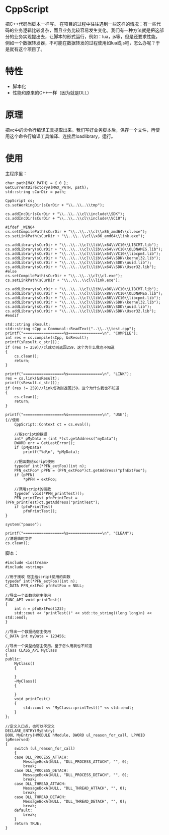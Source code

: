 # CppScript

把C++代码当脚本一样写。
在项目的过程中往往遇到一些这样的情况：有一些代码的业务逻辑比较复杂，而且业务比较容易发生变化。我们有一种方法就是把这部分的业务实现提出去，让脚本的形式运行，例如：lua，js等，但是还要求性能，例如一个数据转发器，不可能在数据转发的过程使用如lua或js吧，怎么办呢？于是就有这个项目了。


# 特性

 - 脚本化
 - 性能和原来的C++一样（因为就是DLL）

# 原理

把vc中的命令行编译工具提取出来。我们写好业务脚本后，保存一个文件，再使用这个命令行编译工具编译、连接后loadlibrary，运行。

# 使用

主程序里：

    char path[MAX_PATH] = { 0 };
	GetCurrentDirectoryA(MAX_PATH, path);
	std::string sCurDir = path;

	CppScript cs;
	cs.setWorkingDir(sCurDir + "\\..\\..\\tmp");

	cs.addIncDir(sCurDir + "\\..\\..\\cl\\include\\SDK");
	cs.addIncDir(sCurDir + "\\..\\..\\cl\\include\\VC10");

    #ifdef _WIN64
	cs.setCompilePath(sCurDir + "\\..\\..\\cl\\x86_amd64\\cl.exe");
	cs.setLinkPath(sCurDir + "\\..\\..\\cl\\x86_amd64\\link.exe");

	cs.addLibrary(sCurDir + "\\..\\..\\cl\\lib\\x64\\VC10\\LIBCMT.lib");
	cs.addLibrary(sCurDir + "\\..\\..\\cl\\lib\\x64\\VC10\\OLDNAMES.lib");
	cs.addLibrary(sCurDir + "\\..\\..\\cl\\lib\\x64\\VC10\\libcpmt.lib");
	cs.addLibrary(sCurDir + "\\..\\..\\cl\\lib\\x64\\SDK\\kernel32.lib");
	cs.addLibrary(sCurDir + "\\..\\..\\cl\\lib\\x64\\SDK\\uuid.lib");
	cs.addLibrary(sCurDir + "\\..\\..\\cl\\lib\\x64\\SDK\\User32.lib");
    #else
	cs.setCompilePath(sCurDir + "\\..\\..\\cl\\cl.exe");
	cs.setLinkPath(sCurDir + "\\..\\..\\cl\\link.exe");

	cs.addLibrary(sCurDir + "\\..\\..\\cl\\lib\\x86\\VC10\\LIBCMT.lib");
	cs.addLibrary(sCurDir + "\\..\\..\\cl\\lib\\x86\\VC10\\OLDNAMES.lib");
	cs.addLibrary(sCurDir + "\\..\\..\\cl\\lib\\x86\\VC10\\libcpmt.lib");
	cs.addLibrary(sCurDir + "\\..\\..\\cl\\lib\\x86\\SDK\\kernel32.lib");
	cs.addLibrary(sCurDir + "\\..\\..\\cl\\lib\\x86\\SDK\\uuid.lib");
	cs.addLibrary(sCurDir + "\\..\\..\\cl\\lib\\x86\\SDK\\User32.lib");
    #endif
	
	std::string sResult;
	std::string sCpp = Communal::ReadText("..\\..\\test.cpp");
	printf("==================%s===============\n", "COMPILE");
	int res = cs.compile(sCpp, &sResult);
	printf(sResult.c_str());
	if (res != 259)//cl成功则返回259，这个为什么我也不知道
	{
		cs.clean();
		return;
	}

	printf("==================%s===============\n", "LINK");
	res = cs.link(&sResult);
	printf(sResult.c_str());
	if (res != 259)//link成功则返回259，这个为什么我也不知道
	{
		cs.clean();
		return;
	}

	printf("==================%s===============\n", "USE");
	{//使用
		CppScript::Context ct = cs.eval();
		
		//取script的数据
		int* pMyData = (int *)ct.getAddress("myData");
		DWORD err = GetLastError();
		if (pMyData)
			printf("%d\n", *pMyData);

		//把函数给script使用
		typedef int(*PFN_extFoo)(int n);
		PFN_extFoo* pPFN = (PFN_extFoo*)ct.getAddress("pfnExtFoo");
		if (pPFN)
			*pPFN = extFoo;

		//调用script的函数
		typedef void(*PFN_printTest)();
		PFN_printTest pfnPrintTest = (PFN_printTest)ct.getAddress("printTest");
		if (pfnPrintTest)
			pfnPrintTest();
	}

	system("pause");

	printf("==================%s===============\n", "CLEAN");
	//清理临时文件
	cs.clean();

脚本：

    #include <iostream>
    #include <string>
    
    //用于接收 宿主给script使用的函数
    typedef int(*PFN_extFoo)(int n);
    C_DATA PFN_extFoo pfnExtFoo = NULL;
    
    //导出一个函数给宿主使用
    FUNC_API void printTest()
    {
    	int n = pfnExtFoo(123);
    	std::cout << "printTest()" << std::to_string((long long)n) << std::endl;
    }
    
    //导出一个数据给宿主使用
    C_DATA int myData = 123456;
    
    //导出一个类型给宿主使用，至于怎么用我也不知道
    class CLASS_API MyClass
    {
    public:
    	MyClass()
    	{
    
    	}
    	~MyClass()
    	{
    
    	}
    	void printTest()
    	{
    		std::cout << "MyClass::printTest()" << std::endl;
    	}
    };
    
    //定义入口点，也可以不定义
    DECLARE_ENTRY(MyEntry)
    BOOL MyEntry(HMODULE hModule, DWORD ul_reason_for_call, LPVOID lpReserved)
    {
    	switch (ul_reason_for_call)
    	{
    	case DLL_PROCESS_ATTACH:
    		MessageBoxA(NULL, "DLL_PROCESS_ATTACH", "", 0);
    		break;
    	case DLL_PROCESS_DETACH:
    		MessageBoxA(NULL, "DLL_PROCESS_DETACH", "", 0);
    		break;
    	case DLL_THREAD_ATTACH:
    		MessageBoxA(NULL, "DLL_THREAD_ATTACH", "", 0);
    		break;
    	case DLL_THREAD_DETACH:
    		MessageBoxA(NULL, "DLL_THREAD_DETACH", "", 0);
    		break;
    	default:
    		break;
    	}
    	return TRUE;
    }

